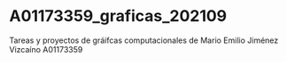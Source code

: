 # A01173359_graficas_202109
Tareas y proyectos de gráifcas computacionales de Mario Emilio Jiménez Vizcaíno A01173359
